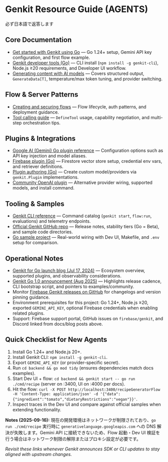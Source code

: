 # Genkit Resource Guide (AGENTS)

必ず日本語で返答します

## Core Documentation

- [Get started with Genkit using Go](https://firebase.google.com/docs/genkit-go/get-started-go) — Go 1.24+ setup, Gemini API key configuration, and first flow example.
- [Genkit developer tools (Go)](https://firebase.google.com/docs/genkit-go/devtools) — CLI install (`npm install -g genkit-cli`), Node.js ≥20 requirements, and Developer UI workflow.
- [Generating content with AI models](https://firebase.google.com/docs/genkit/models) — Covers structured output, `GenerateData[T]`, temperature/max token tuning, and provider switching.

## Flow & Server Patterns

- [Creating and securing flows](https://firebase.google.com/docs/genkit-go/flows) — Flow lifecycle, auth patterns, and deployment guidance.
- [Tool calling guide](https://firebase.google.com/docs/genkit/agents/tool-calling) — `DefineTool` usage, capability negotiation, and multi-step orchestration tips.

## Plugins & Integrations

- [Google AI (Gemini) Go plugin reference](https://pkg.go.dev/github.com/firebase/genkit/go/plugins/googlegenai) — Configuration options such as API key injection and model aliases.
- [Firebase plugin (Go)](https://genkit.dev/go/docs/plugins/firebase/) — Firestore vector store setup, credential env vars, and retriever definitions.
- [Plugin authoring (Go)](https://firebase.google.com/docs/genkit-go/plugin-authoring) — Create custom model/providers via `genkit.Plugin` implementations.
- [Community OpenAI plugin](https://thefireco.github.io/genkit-plugins/docs/plugins/genkitx-openai) — Alternative provider wiring, supported models, and install command.

## Tooling & Samples

- [Genkit CLI reference](https://genkit.dev/docs/devtools) — Command catalog (`genkit start`, `flow:run`, evaluations) and telemetry endpoints.
- [Official Genkit GitHub repo](https://github.com/firebase/genkit) — Release notes, stability tiers (Go = Beta), and sample code directories.
- [Go sample project](https://github.com/yukinagae/genkit-golang-sample) — Real-world wiring with Dev UI, Makefile, and `.env` setup for comparison.

## Operational Notes

- [Genkit for Go launch blog (Jul 17, 2024)](https://developers.googleblog.com/en/introducing-genkit-for-go-build-scalable-ai-powered-apps-in-go/) — Ecosystem overview, supported plugins, and observability considerations.
- [Genkit Go 1.0 announcement (Aug 2025)](https://developers.googleblog.com/en/announcing-genkit-go-10-and-enhanced-ai-assisted-development/) — Highlights release cadence, CLI bootstrap script, and pointers to examples/community.
- Monitor [Firebase Genkit releases on GitHub](https://github.com/firebase/genkit/releases) for changelogs and version pinning guidance.
- Environment prerequisites for this project: Go 1.24+, Node.js ≥20, exported `GEMINI_API_KEY`, optional Firebase credentials when enabling related plugins.
- Support: Firebase support portal, GitHub issues on `firebase/genkit`, and Discord linked from docs/blog posts above.

## Quick Checklist for New Agents

1. Install Go 1.24+ and Node.js 20+.
2. Install Genkit CLI: `npm install -g genkit-cli`.
3. Export `GEMINI_API_KEY` (or provider-specific secret).
4. Run `cd backend && go mod tidy` (ensures dependencies match docs examples).
5. Start Dev UI + flow: `cd backend && genkit start -- go run ./cmd/recipe` (server on :3400, UI on :4000 per docs).
6. Hit the flow: `curl -X POST http://localhost:3400/recipeGeneratorFlow -H 'Content-Type: application/json' -d '{"data":{"ingredient":"tomato","dietaryRestrictions":"vegan"}}'`.
7. Inspect traces in the Dev UI and compare against official samples when extending functionality.

**Notes (2025-09-16):** 現在の開発環境はネットワークが制限されており、`go run ./cmd/recipe` 実行時に `generativelanguage.googleapis.com` への DNS 解決が失敗します。Gemini API に接続できないため、Flow 起動・Dev UI 検証を行う場合はネットワーク制限の解除またはプロキシ設定が必要です。

_Revisit these links whenever Genkit announces SDK or CLI updates to stay aligned with upstream changes._
